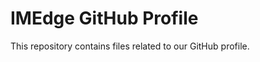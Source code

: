 IMEdge GitHub Profile
=====================

This repository contains files related to our GitHub profile.
